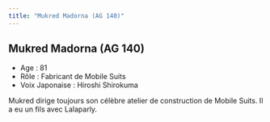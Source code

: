 ```yaml
---
title: "Mukred Madorna (AG 140)"
---
```


Mukred Madorna (AG 140)
-----------------------


- Age : 81  
- Rôle : Fabricant de Mobile Suits  
- Voix Japonaise : Hiroshi Shirokuma


Mukred dirige toujours son célèbre atelier de construction de Mobile Suits. Il a eu un fils avec Lalaparly.

